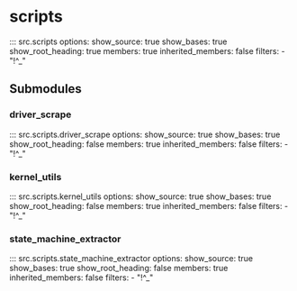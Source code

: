 # scripts

::: src.scripts
    options:
      show_source: true
      show_bases: true
      show_root_heading: true
      members: true
      inherited_members: false
      filters:
        - "!^_"

## Submodules

### driver_scrape

::: src.scripts.driver_scrape
    options:
      show_source: true
      show_bases: true
      show_root_heading: false
      members: true
      inherited_members: false
      filters:
        - "!^_"

### kernel_utils

::: src.scripts.kernel_utils
    options:
      show_source: true
      show_bases: true
      show_root_heading: false
      members: true
      inherited_members: false
      filters:
        - "!^_"

### state_machine_extractor

::: src.scripts.state_machine_extractor
    options:
      show_source: true
      show_bases: true
      show_root_heading: false
      members: true
      inherited_members: false
      filters:
        - "!^_"

